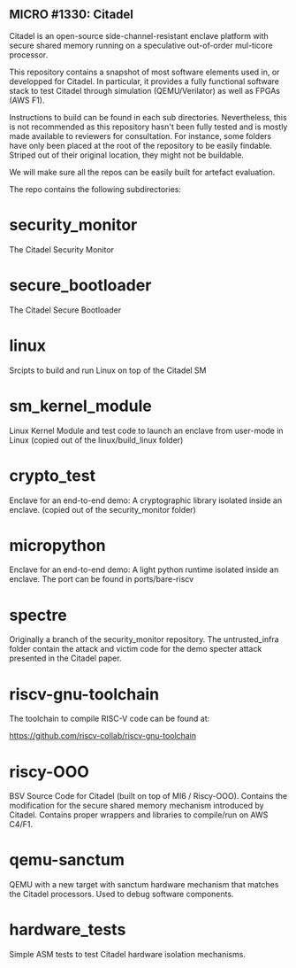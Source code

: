 ## MICRO #1330: Citadel

Citadel is an open-source side-channel-resistant enclave platform with secure shared memory running on a speculative out-of-order mul-ticore processor.

This repository contains a snapshot of most software elements used in, or developped for Citadel.
In particular, it provides a fully functional software stack to test Citadel through simulation (QEMU/Verilator) as well as FPGAs (AWS F1).

Instructions to build can be found in each sub directories.
Nevertheless, this is not recommended as this repository hasn't been fully tested and is mostly made available to reviewers for consultation.
For instance, some folders have only been placed at the root of the repository to be easily findable.
Striped out of their original location, they might not be buildable.

We will make sure all the repos can be easily built for artefact evaluation.

The repo contains the following subdirectories:

# security_monitor
The Citadel Security Monitor

# secure_bootloader
The Citadel Secure Bootloader

# linux
Srcipts to build and run Linux on top of the Citadel SM

# sm_kernel_module
Linux Kernel Module and test code to launch an enclave from user-mode in Linux
(copied out of the linux/build_linux folder)

# crypto_test
Enclave for an end-to-end demo: A cryptographic library isolated inside an enclave.
(copied out of the security_monitor folder)

# micropython
Enclave for an end-to-end demo: A light python runtime isolated inside an enclave.
The port can be found in ports/bare-riscv

# spectre
Originally a branch of the security_monitor repository.
The untrusted_infra folder contain the attack and victim code for the demo specter
attack presented in the Citadel paper.

# riscv-gnu-toolchain
The toolchain to compile RISC-V code can be found at:

https://github.com/riscv-collab/riscv-gnu-toolchain

# riscy-OOO
BSV Source Code for Citadel (built on top of MI6 / Riscy-OOO). 
Contains the modification for the secure shared memory mechanism introduced by Citadel.
Contains proper wrappers and libraries to compile/run on AWS C4/F1.

# qemu-sanctum
QEMU with a new target with sanctum hardware mechanism that matches the Citadel processors.
Used to debug software components.

# hardware_tests
Simple ASM tests to test Citadel hardware isolation mechanisms.
